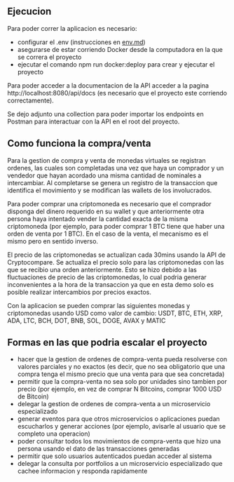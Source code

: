 ## Ejecucion

Para poder correr la aplicacion es necesario:

- configurar el .env (instrucciones en [env.md](env.md))
- asegurarse de estar corriendo Docker desde la computadora en la que se correra el proyecto
- ejecutar el comando npm run docker:deploy para crear y ejecutar el proyecto

Para poder acceder a la documentacion de la API acceder a la pagina http://localhost:8080/api/docs (es necesario que el proyecto este corriendo correctamente).

Se dejo adjunto una collection para poder importar los endpoints en Postman para interactuar con la API en el root del proyecto.

## Como funciona la compra/venta

Para la gestion de compra y venta de monedas virtuales se registran ordenes, las cuales son completadas una vez que haya un comprador y un vendedor que hayan acordado una misma cantidad de nominales a intercambiar. Al completarse se genera un registro de la transaccion que identifica el movimiento y se modifican las wallets de los involucrados.

Para poder comprar una criptomoneda es necesario que el comprador disponga del dinero requerido en su wallet y que anteriormente otra persona haya intentado vender la cantidad exacta de la misma criptomoneda (por ejemplo, para poder comprar 1 BTC tiene que haber una orden de venta por 1 BTC). En el caso de la venta, el mecanismo es el mismo pero en sentido inverso.

El precio de las criptomonedas se actualizan cada 30mins usando la API de Cryptocompare. Se actualiza el precio solo para las criptomonedas con las que se recibio una orden anteriormente. Esto se hizo debido a las fluctuaciones de precio de las criptomonedas, lo cual podria generar inconvenientes a la hora de la transaccion ya que en esta demo solo es posible realizar intercambios por precios exactos.

Con la aplicacion se pueden comprar las siguientes monedas y criptomonedas usando USD como valor de cambio:
USDT, BTC, ETH, XRP, ADA, LTC, BCH, DOT, BNB, SOL, DOGE, AVAX y MATIC

## Formas en las que podria escalar el proyecto

- hacer que la gestion de ordenes de compra-venta pueda resolverse con valores parciales y no exactos (es decir, que no sea obligatorio que una compra tenga el mismo precio que una venta para que sea concretada)
- permitir que la compra-venta no sea solo por unidades sino tambien por precio (por ejemplo, en vez de comprar N Bitcoins, comprar 1000 USD de Bitcoin)
- delegar la gestion de ordenes de compra-venta a un microservicio especializado
- generar eventos para que otros microservicios o aplicaciones puedan escucharlos y generar acciones (por ejemplo, avisarle al usuario que se completo una operacion)
- poder consultar todos los movimientos de compra-venta que hizo una persona usando el dato de las transacciones generadas
- permitir que solo usuarios autenticados puedan acceder al sistema
- delegar la consulta por portfolios a un microservicio especializado que cachee informacion y responda rapidamente